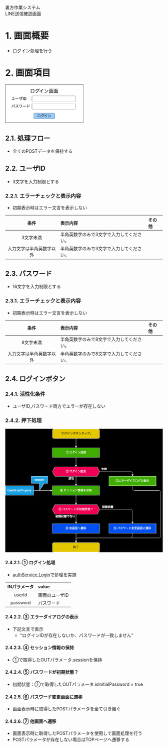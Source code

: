 裏方作業システム<br>
LINE送信確認画面<br>

# 1. 画面概要
- ログイン処理を行う

# 2. 画面項目
<img src="display_image.drawio.png" width = 250>

## 2.1. 処理フロー
- 全てのPOSTデータを保持する

## 2.2. ユーザID
- 3文字を入力制限とする

### 2.2.1. エラーチェックと表示内容
- 初期表示時はエラー文言を表示しない

| 条件 | 表示内容 | その他 |
| :--: | :-- | :-- |
| 3文字未満 | 半角英数字のみで3文字で入力してください。 |
| 入力文字は半角英数字以外 | 半角英数字のみで3文字で入力してください。 |

## 2.3. パスワード
- 16文字を入力制限とする

### 2.3.1. エラーチェックと表示内容
- 初期表示時はエラー文言を表示しない

| 条件 | 表示内容 | その他 |
| :--: | :-- | :-- |
| 8文字未満 | 半角英数字のみで8文字で入力してください。 |
| 入力文字は半角英数字以外 | 半角英数字のみで8文字で入力してください。 |

## 2.4. ログインボタン
### 2.4.1. 活性化条件
- ユーザID,パスワード両方でエラーが存在しない

### 2.4.2. 押下処理
![](./flow_on_login_button.drawio.png)

#### 2.4.2.1. ① ログイン処理
- [authService.Login](../../../05_Service仕様書/02_AuthService/readme.md#2-ログイン機能login)で処理を実施

| INパラメータ | value |
| :--: | :-- |
| userId | 画面のユーザID |
| password | パスワード | 画面のパスワード<br>(SHA256でハッシュ化) |

#### 2.4.2.2. ③ エラーダイアログの表示
- 下記文言で表示
  - "ログインIDが存在しないか、パスワードが一致しません"

#### 2.4.2.3. ④ セッション情報の保持
- ①で取得したOUTパラメータ.sessionを保持

#### 2.4.2.4. ⑤ パスワードが初期状態？
- 初期状態：①で取得したOUTパラメータ.isInitialPassword = true

#### 2.4.2.5. ⑥ パスワード変更画面に遷移
- 画面表示時に取得したPOSTパラメータを全て引き継ぐ

#### 2.4.2.6. ⑦ 他画面へ遷移
- 画面表示時に取得したPOSTパラメータを使用して画面処理を行う
- POSTパラメータが存在しない場合はTOPページへ遷移する

